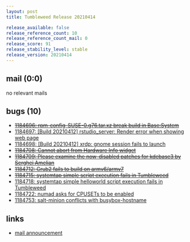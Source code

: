 ```yaml
---
layout: post
title: Tumbleweed Release 20210414

release_available: false
release_reference_count: 10
release_reference_count_mail: 0
release_score: 91
release_stability_level: stable
release_version: 20210414
---
```


## mail (0:0)

no relevant mails

## bugs (10)

<!--more-->

- ~~[1184696: rpm-config-SUSE-0.g76.tar.xz break build in Base:System](https://bugzilla.opensuse.org/show_bug.cgi?id=1184696)~~
- [1184697: \[Build 20210412\] rstudio_server: Render error when showing web page](https://bugzilla.opensuse.org/show_bug.cgi?id=1184697)
- [1184698: \[Build 20210412\] xrdp: gnome session fails to launch](https://bugzilla.opensuse.org/show_bug.cgi?id=1184698)
- ~~[1184708: Cannot abort from Hardware Info widget](https://bugzilla.opensuse.org/show_bug.cgi?id=1184708)~~
- ~~[1184709: Please examine the now-disabled patches for kdebase3 by Serghei Amelian](https://bugzilla.opensuse.org/show_bug.cgi?id=1184709)~~
- ~~[1184712: Grub2 fails to build on armv6/armv7](https://bugzilla.opensuse.org/show_bug.cgi?id=1184712)~~
- ~~[1184715: systemtap simple script execution fails in Tumbleweed](https://bugzilla.opensuse.org/show_bug.cgi?id=1184715)~~
- [1184718: systemtap simple helloworld script execution fails in Tumbleweed](https://bugzilla.opensuse.org/show_bug.cgi?id=1184718)
- [1184722: numad asks for CPUSETs to be enabled](https://bugzilla.opensuse.org/show_bug.cgi?id=1184722)
- [1184753: salt-minion conflicts with busybox-hostname](https://bugzilla.opensuse.org/show_bug.cgi?id=1184753)



## links

- [mail announcement](https://github.com/boombatower/tumbleweed-review/issues/10)
